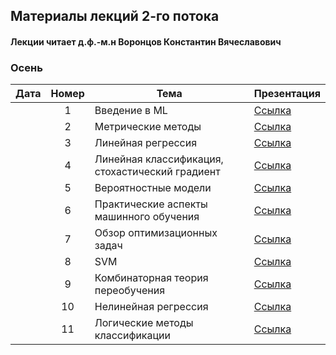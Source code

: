 ## Материалы лекций 2-го потока 
#### Лекции читает д.ф.-м.н Воронцов Константин Вячеславович

### Осень

| Дата | Номер | Тема | Презентация |
| :---: | :---: | --- | --- |
|  | 1 | Введение в ML |  [Ссылка](https://github.com/MSU-ML-COURSE/ML-COURSE-24-25/blob/main/slides/2_stream/msu24-intro.pdf) | 
|  | 2 | Метрические методы |  [Ссылка](https://github.com/MSU-ML-COURSE/ML-COURSE-24-25/blob/main/slides/2_stream/msu24-metric.pdf) | 
|  | 3 | Линейная регрессия |  [Ссылка](https://github.com/MSU-ML-COURSE/ML-COURSE-24-25/blob/main/slides/2_stream/msu24-lin-regr.pdf) | 
|  | 4 | Линейная классификация, стохастический градиент |  [Ссылка](https://github.com/MSU-ML-COURSE/ML-COURSE-24-25/blob/main/slides/2_stream/msu24-lin-sg.pdf) | 
|  | 5 | Вероятностные модели |  [Ссылка](https://github.com/MSU-ML-COURSE/ML-COURSE-24-25/blob/main/slides/2_stream/msu24-mle.pdf) | 
|  | 6 | Практические аспекты машинного обучения |  [Ссылка](https://github.com/MSU-ML-COURSE/ML-COURSE-24-25/blob/main/slides/2_stream/msu24-pre-posl.pdf) | 
|  | 7 | Обзор оптимизационных задач |  [Ссылка](https://github.com/MSU-ML-COURSE/ML-COURSE-24-25/blob/main/slides/2_stream/msu24-opt-survey.pdf) | 
|  | 8 | SVM |  [Ссылка](https://github.com/MSU-ML-COURSE/ML-COURSE-24-25/blob/main/slides/2_stream/msu24-svm.pdf) | 
|  | 9 | Комбинаторная теория переобучения |  [Ссылка](https://github.com/MSU-ML-COURSE/ML-COURSE-24-25/blob/main/slides/2_stream/msu24-overfitting.pdf) | 
|  | 10 | Нелинейная регрессия |  [Ссылка](https://github.com/MSU-ML-COURSE/ML-COURSE-24-25/blob/main/slides/2_stream/msu24-nonlin-regr.pdf) | 
|  | 11 |  Логические методы классификации |  [Ссылка](https://github.com/MSU-ML-COURSE/ML-COURSE-24-25/blob/main/slides/2_stream/msu24-logic.pdf) | 




